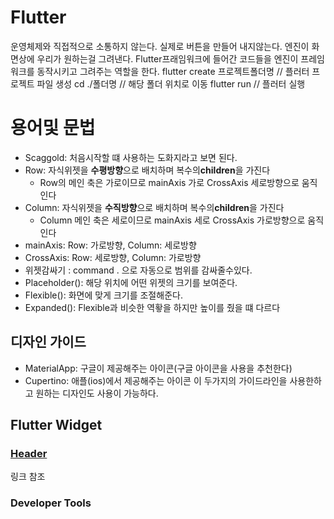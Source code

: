 # Flutter
운영체제와 직접적으로 소통하지 않는다. 실제로 버튼을 만들어 내지않는다. 엔진이 화면상에 우리가 원하는걸 그려낸다.
Flutter프래임워크에 들어간 코드들을 엔진이 프레임워크를 동작시키고 그려주는 역할을 한다.
flutter create 프로젝트폴더명 // 플러터 프로젝트 파일 생성
cd ./폴더명 // 해당 폴더 위치로 이동
flutter run // 플러터 실행
# 용어및 문법
- Scaggold: 처음시작할 떄 사용하는 도화지라고 보면 된다.
- Row: 자식위젯을 <b>수평방향</b>으로 배치하며 복수의<b>children</b>을 가진다 
  - Row의 메인 축은 가로이므로 mainAxis 가로 CrossAxis 세로방향으로 움직인다
- Column: 자식위젯을 <b>수직방향</b>으로 배치하며 복수의<b>children</b>을 가진다 
  - Column 메인 축은 세로이므로 mainAxis 세로 CrossAxis 가로방향으로 움직인다
- mainAxis: Row: 가로방향,  Column: 세로방향
- CrossAxis: Row: 세로방향, Column: 가로방향
- 위젯감싸기 : command . 으로 자동으로 범위를 감싸줄수있다.
- Placeholder(): 해당 위치에 어떤 위젯의 크기를 보여준다.
- Flexible(): 화면에 맞게 크기를 조절해준다.
- Expanded(): Flexible과 비슷한 역홯을 하지만 높이를 줬을 떄 다르다
## 디자인 가이드
- MaterialApp: 구글이 제공해주는 아이콘(구글 아이콘을 사용을 추천한다)
- Cupertino: 애플(ios)에서 제공해주는 아이콘
이 두가지의 가이드라인을 사용한하고 원하는 디자인도 사용이 가능하다.
## Flutter Widget

### [Header](../toonflix/lib/header.dart)
링크 참조
### Developer Tools
